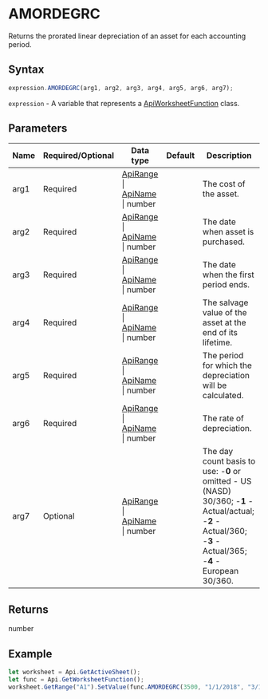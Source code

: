 # AMORDEGRC

Returns the prorated linear depreciation of an asset for each accounting period.

## Syntax

```javascript
expression.AMORDEGRC(arg1, arg2, arg3, arg4, arg5, arg6, arg7);
```

`expression` - A variable that represents a [ApiWorksheetFunction](../ApiWorksheetFunction.md) class.

## Parameters

| **Name** | **Required/Optional** | **Data type** | **Default** | **Description** |
| ------------- | ------------- | ------------- | ------------- | ------------- |
| arg1 | Required | [ApiRange](../../ApiRange/ApiRange.md) \| [ApiName](../../ApiName/ApiName.md) \| number |  | The cost of the asset. |
| arg2 | Required | [ApiRange](../../ApiRange/ApiRange.md) \| [ApiName](../../ApiName/ApiName.md) \| number |  | The date when asset is purchased. |
| arg3 | Required | [ApiRange](../../ApiRange/ApiRange.md) \| [ApiName](../../ApiName/ApiName.md) \| number |  | The date when the first period ends. |
| arg4 | Required | [ApiRange](../../ApiRange/ApiRange.md) \| [ApiName](../../ApiName/ApiName.md) \| number |  | The salvage value of the asset at the end of its lifetime. |
| arg5 | Required | [ApiRange](../../ApiRange/ApiRange.md) \| [ApiName](../../ApiName/ApiName.md) \| number |  | The period for which the depreciation will be calculated. |
| arg6 | Required | [ApiRange](../../ApiRange/ApiRange.md) \| [ApiName](../../ApiName/ApiName.md) \| number |  | The rate of depreciation. |
| arg7 | Optional | [ApiRange](../../ApiRange/ApiRange.md) \| [ApiName](../../ApiName/ApiName.md) \| number |  | The day count basis to use: -**0** or omitted - US (NASD) 30/360; -**1** - Actual/actual; -**2** - Actual/360; -**3** - Actual/365; -**4** - European 30/360. |

## Returns

number

## Example



```javascript editor-
let worksheet = Api.GetActiveSheet();
let func = Api.GetWorksheetFunction();
worksheet.GetRange("A1").SetValue(func.AMORDEGRC(3500, "1/1/2018", "3/1/2018", 500, 1, 0.25, 1));
```
